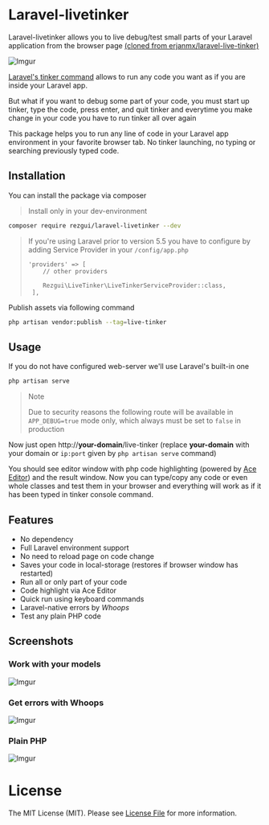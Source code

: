 # Laravel-livetinker

Laravel-livetinker allows you to live debug/test small parts of your Laravel application from the browser page [(cloned from erjanmx/laravel-live-tinker)](https://github.com/erjanmx/laravel-live-tinker)

![Imgur](https://i.imgur.com/DRXevEn.png)

[Laravel's tinker command](https://github.com/laravel/tinker) allows to run any code you want as if you are inside your Laravel app. 

But what if you want to debug some part of your code, you must start up tinker, type the code, press enter, and quit tinker and everytime you make change in your code you have to run tinker all over again

This package helps you to run any line of code in your Laravel app environment in your favorite browser tab. No tinker launching, no typing or searching previously typed code.


## Installation

You can install the package via composer

> Install only in your dev-environment

```bash
composer require rezgui/laravel-livetinker --dev
```

> If you're using Laravel prior to version 5.5 you have to configure by adding Service Provider in your `/config/app.php`
>
> ```
> 'providers' => [
>     // other providers
>     
>     Rezgui\LiveTinker\LiveTinkerServiceProvider::class,
>  ],
> ```

Publish assets via following command

```bash
php artisan vendor:publish --tag=live-tinker
```

## Usage

If you do not have configured web-server we'll use Laravel's built-in one

``` bash
php artisan serve 
```

> Note
>
> Due to security reasons the following route will be available in `APP_DEBUG=true` mode only, which always must be set to `false` in production

Now just open http://**your-domain**/live-tinker (replace **your-domain** with your domain or `ip:port` given by `php artisan serve` command)

You should see editor window with php code highlighting (powered by [Ace Editor](https://github.com/ajaxorg/ace)) and the result window. Now you can type/copy any code or even whole classes and test them in your browser and everything will work as if it has been typed in tinker console command.

## Features

- No dependency
- Full Laravel environment support
- No need to reload page on code change
- Saves your code in local-storage (restores if browser window has restarted)
- Run all or only part of your code
- Code highlight via Ace Editor
- Quick run using keyboard commands
- Laravel-native errors by *Whoops*
- Test any plain PHP code

## Screenshots

### Work with your models 
![Imgur](https://i.imgur.com/0fyjv3n.png)


### Get errors with Whoops
![Imgur](https://i.imgur.com/d2owQjr.png)


### Plain PHP
![Imgur](https://i.imgur.com/G5lwHzx.png)


# License

The MIT License (MIT). Please see [License File](LICENSE.md) for more information.

